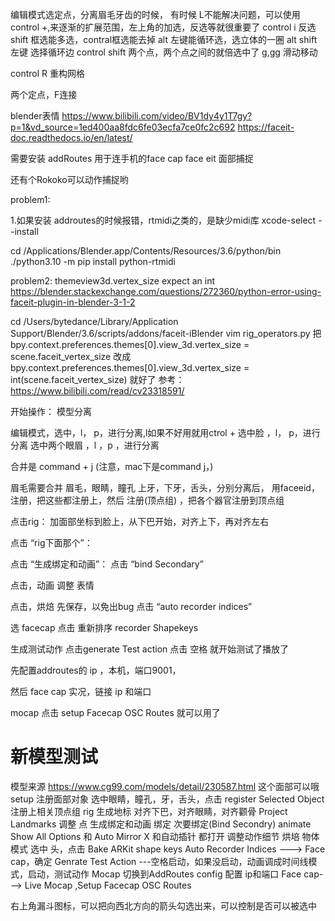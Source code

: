 
编辑模式选定点，分离眉毛牙齿的时候，
有时候 L不能解决问题，可以使用control +,来逐渐的扩展范围，左上角的加选，反选等就很重要了 
control i 反选
shift 框选能多选，contral框选能去掉
alt 左键能循环选，选立体的一圈
alt shift 左键 选择循环边
control shift 两个点，两个点之间的就倍选中了
g,gg 滑动移动

control R 重构网格

两个定点，F连接

blender表情
https://www.bilibili.com/video/BV1dy4y1T7gy?p=1&vd_source=1ed400aa8fdc6fe03ecfa7ce0fc2c692
https://faceit-doc.readthedocs.io/en/latest/

需要安装 
addRoutes 用于连手机的face cap
face eit  面部捕捉

还有个Rokoko可以动作捕捉哟


problem1:

1.如果安装 addroutes的时候报错，rtmidi之类的，是缺少midi库
xcode-select --install

cd /Applications/Blender.app/Contents/Resources/3.6/python/bin
./python3.10 -m pip install python-rtmidi


problem2:
themeview3d.vertex_size expect an int 
https://blender.stackexchange.com/questions/272360/python-error-using-faceit-plugin-in-blender-3-1-2

cd /Users/bytedance/Library/Application Support/Blender/3.6/scripts/addons/faceit-iBlender
vim rig_operators.py
把
bpy.context.preferences.themes[0].view_3d.vertex_size = scene.faceit_vertex_size
改成
bpy.context.preferences.themes[0].view_3d.vertex_size = int(scene.faceit_vertex_size)
就好了
参考：https://www.bilibili.com/read/cv23318591/


开始操作：
模型分离

编辑模式，选中，l， p，进行分离,l如果不好用就用ctrol +
选中脸 ，l， p，进行分离
选中两个眼眉  ，l ，p ，进行分离

合并是 command + j (注意，mac下是command j，)
 
眉毛需要合并
眉毛，眼睛，瞳孔 上牙，下牙，舌头，分别分离后，
用faceeid，注册，把这些都注册上，然后
注册(顶点组) ，把各个器官注册到顶点组

点击rig： 加面部坐标到脸上，从下巴开始，对齐上下，再对齐左右

点击 “rig下面那个”： 

点击 “生成绑定和动画”： 
点击 “bind Secondary”

点击，动画
调整 表情

点击，烘焙
先保存，以免出bug
点击 “auto recorder indices”

选 facecap
点击 重新排序 recorder Shapekeys

生成测试动作
点击generate Test action
点击 空格 就开始测试了播放了


先配置addroutes的 ip ，本机，端口9001，

然后 face cap 实况，链接 ip 和端口

mocap 
点击 setup Facecap OSC Routes
就可以用了


# 新模型测试 
模型来源 https://www.cg99.com/models/detail/230587.html
这个面部可以哦
setup
    注册面部对象
    选中眼睛，瞳孔，牙，舌头，点击 register Selected Object
    注册上相关顶点组 
rig
    生成地标 对齐下巴，对齐眼睛，对齐颧骨
    Project Landmarks
    调整 点
    生成绑定和动画
    绑定
    次要绑定(Bind Secondry)
animate
    Show All Options 和 Auto Mirror X 和自动插针 都打开
    调整动作细节
烘培
    物体模式 选中 头，点击 Bake ARKit shape keys
    Auto Recorder Indices ---> Face cap，确定
    Genrate Test Action ---空格启动，如果没启动，动画调成时间线模式，启动，测试动作
Mocap
    切换到AddRoutes config 配置 ip和端口
    Face cap---> Live Mocap ,Setup Facecap OSC Routes




右上角漏斗图标，可以把向西北方向的箭头勾选出来，可以控制是否可以被选中

